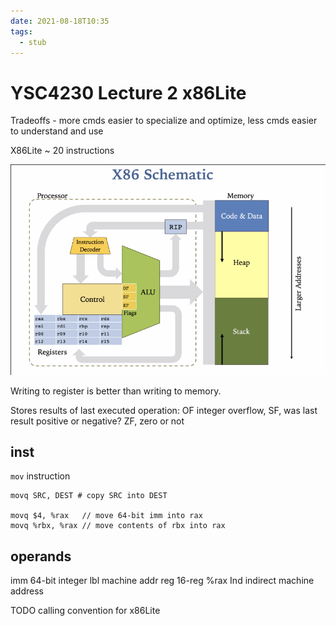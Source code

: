 ```yaml
---
date: 2021-08-18T10:35
tags: 
  - stub
---
```


# YSC4230 Lecture 2 x86Lite

Tradeoffs - more cmds easier to specialize and optimize, less cmds easier to understand and use

X86Lite ~ 20 instructions

![](./static/x86-schematic.jpg)

Writing to register is better than writing to memory.

Stores results of last executed operation:
OF integer overflow,
SF, was last result positive or negative?
ZF, zero or not

## inst

`mov` instruction
```
movq SRC, DEST # copy SRC into DEST

movq $4, %rax   // move 64-bit imm into rax
movq %rbx, %rax // move contents of rbx into rax
```

## operands

imm 64-bit integer
lbl machine addr
reg 16-reg %rax
Ind indirect machine address

TODO calling convention for x86Lite
